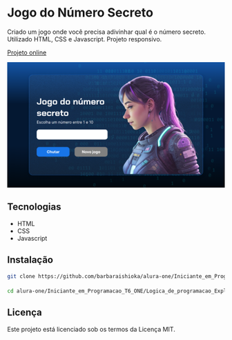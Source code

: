# Jogo do Número Secreto

Criado um jogo onde você precisa adivinhar qual é o número secreto.
Utilizado HTML, CSS e Javascript.
Projeto responsivo.

[Projeto online](https://barbaraishioka.github.io/alura-one-T6/Iniciante_em_Programacao_T6_ONE/Logica_de_programacao_Explore_funcoes_e_listas/jogo-do-numero-secreto)

![Imagem do Projeto](./img/preview.png)

## Tecnologias

- HTML
- CSS
- Javascript

## Instalação

```bash
git clone https://github.com/barbaraishioka/alura-one/Iniciante_em_Programacao_T6_ONE/Logica_de_programacao_Explore_funcoes_e_listas/jogo-do-numero-secreto.git

cd alura-one/Iniciante_em_Programacao_T6_ONE/Logica_de_programacao_Explore_funcoes_e_listas/jogo-do-numero-secreto

```

## Licença

Este projeto está licenciado sob os termos da Licença MIT.
